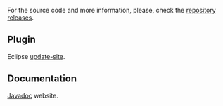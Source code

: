 For the source code and more information, please, check the [repository releases](https://github.com/The-Nefarious-Developer/zjoule/releases/tag/v1.1.2).

## Plugin

Eclipse [update-site](https://zjoule.com/v1.1.2/plugin).

## Documentation

[Javadoc](https://zjoule.com/v1.1.2/doc) website.